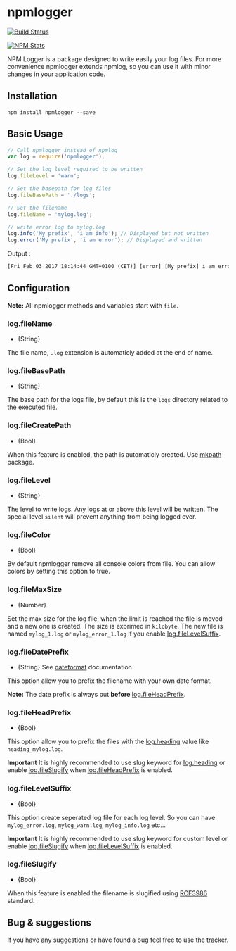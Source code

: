 npmlogger
===========

[![Build Status](https://travis-ci.org/antoine-pous/npmlogger.svg?branch=master)](https://travis-ci.org/antoine-pous/npmlogger)

[![NPM Stats](https://nodei.co/npm/npmlogger.png?downloads=true&downloadRank=true&stars=true)](https://www.npmjs.com/package/npmlogger)

NPM Logger is a package designed to write easily your log files. For more convenience npmlogger extends npmlog, so you can use it
with minor changes in your application code.

## Installation

```console
npm install npmlogger --save
```

## Basic Usage
```javascript
// Call npmlogger instead of npmlog
var log = require('npmlogger');

// Set the log level required to be written
log.fileLevel = 'warn';

// Set the basepath for log files
log.fileBasePath = './logs';

// Set the filename
log.fileName = 'mylog.log';

// write error log to mylog.log
log.info('My prefix', 'i am info'); // Displayed but not written
log.error('My prefix', 'i am error'); // Displayed and written
```

Output :
```txt
[Fri Feb 03 2017 18:14:44 GMT+0100 (CET)] [error] [My prefix] i am error
```

## Configuration

**Note:** All npmlogger methods and variables start with `file`.

### log.fileName

* {String}

The file name, `.log` extension is automaticly added at the end of name.

### log.fileBasePath

* {String}

The base path for the logs file, by default this is the `logs` directory related to the executed file.

### log.fileCreatePath

* {Bool}

When this feature is enabled, the path is automaticly created. Use [mkpath](https://www.npmjs.com/package/mkpath) package.

### log.fileLevel

* {String}

The level to write logs. Any logs at or above this level will be written. The special level `silent` will prevent anything from being logged ever.

### log.fileColor

* {Bool}

By default npmlogger remove all console colors from file. You can allow colors by setting this option to true.

### log.fileMaxSize

* {Number}

Set the max size for the log file, when the limit is reached the file is moved and a new one is created. The size is exprimed in `kilobyte`. The new file is
named `mylog_1.log` or `mylog_error_1.log` if you enable [log.fileLevelSuffix][3].

### log.fileDatePrefix

* {String} See [dateformat](https://www.npmjs.com/package/dateformat) documentation

This option allow you to prefix the filename with your own date format.

**Note:** The date prefix is always put **before** [log.fileHeadPrefix][4].

### log.fileHeadPrefix

* {Bool}

This option allow you to prefix the files with the [log.heading][1] value like `heading_mylog.log`.

**Important** It is highly recommended to use slug keyword for [log.heading][1] or enable [log.fileSlugify][2] when [log.fileHeadPrefix][4] is enabled.

### log.fileLevelSuffix

* {Bool}

This option create seperated log file for each log level. So you can have `mylog_error.log`, `mylog_warn.log`, `mylog_info.log` etc...

**Important** It is highly recommended to use slug keyword for custom level or enable [log.fileSlugify][2] when [log.fileLevelSuffix][3] is enabled.

### log.fileSlugify

* {Bool}

When this feature is enabled the filename is slugified using [RCF3986](https://www.ietf.org/rfc/rfc3986.txt) standard.

## Bug & suggestions
If you have any suggestions or have found a bug feel free to use the [tracker](https://github.com/antoine-pous/npmlogger/issues).

[1]: https://github.com/npm/npmlog#logheading
[2]: #logfileslugify
[3]: #logfilelevelsuffix
[4]: #logfileheadprefix
